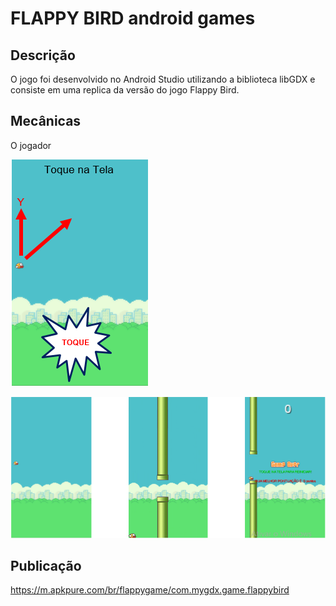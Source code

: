 # FLAPPY BIRD android games 
## Descrição
O jogo foi desenvolvido no Android Studio utilizando a biblioteca libGDX e consiste em uma replica da versão do jogo Flappy Bird.

## Mecânicas
O jogador 

![Mecânica](mecanicas.png)

![Gameplay](gameplay.png)

## Publicação
https://m.apkpure.com/br/flappygame/com.mygdx.game.flappybird


